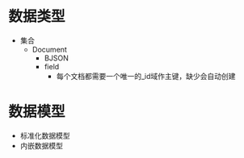 # 数据类型
- 集合    
    - Document
        - BJSON
        - field
            - 每个文档都需要一个唯一的_id域作主键，缺少会自动创建

# 数据模型
- 标准化数据模型
- 内嵌数据模型
